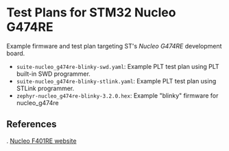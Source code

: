 # Test Plans for STM32 Nucleo G474RE

Example firmware and test plan targeting ST's *Nucleo G474RE* development board.

- `suite-nucleo_g474re-blinky-swd.yaml`: Example PLT test plan using PLT built-in SWD programmer.
- `suite-nucleo_g474re-blinky-stlink.yaml`: Example PLT test plan using STLink programmer.
- `zephyr-nucleo_g474re-blinky-3.2.0.hex`: Example "blinky" firmware for nucleo\_g474re

## References

. [Nucleo F401RE website](http://www.st.com/en/evaluation-tools/nucleo-g474re.html)
